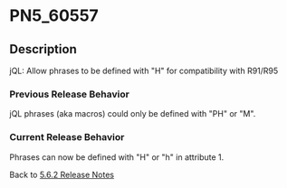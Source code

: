 # PN5_60557

<PageHeader />

## Description

jQL: Allow phrases to be defined with "H" for compatibility with R91/R95

### Previous Release Behavior

jQL phrases (aka macros) could only be defined with "PH" or "M".

### Current Release Behavior

Phrases can now be defined with "H" or "h" in attribute 1.

Back to [5.6.2 Release Notes](./../README.md)

  
<PageFooter />
